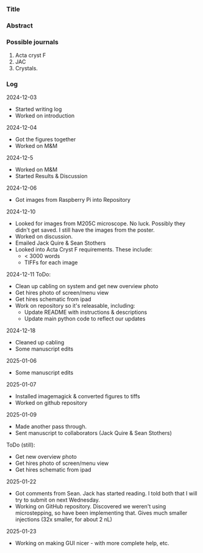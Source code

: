 ### Title

### Abstract

### Possible journals
1. Acta cryst F
2. JAC
3. Crystals.

### Log
2024-12-03
- Started writing log
- Worked on introduction

2024-12-04
- Got the figures together
- Worked on M&M

2024-12-5
- Worked on M&M
- Started Results & Discussion

2024-12-06
- Got images from Raspberry Pi into Repository

2024-12-10
- Looked for images from M205C microscope. No luck. Possibly they didn't get saved. I still have the images from the poster.
- Worked on discussion.
- Emailed Jack Quire & Sean Stothers
- Looked into Acta Cryst F requirements. These include:
	- < 3000 words
	- TIFFs for each image

2024-12-11
ToDo:
- Clean up cabling on system and get new overview photo
- Get hires photo of screen/menu view
- Get hires schematic from ipad
- Work on repository so it's releasable, including:
	- Update README with instructions & descriptions
	- Update main python code to reflect our updates
	
2024-12-18
- Cleaned up cabling
- Some manuscript edits

2025-01-06
- Some manuscript edits

2025-01-07
- Installed imagemagick & converted figures to tiffs
- Worked on github repository

2025-01-09
- Made another pass through.
- Sent manuscript to collaborators (Jack Quire & Sean Stothers)

ToDo (still):
- Get new overview photo
- Get hires photo of screen/menu view
- Get hires schematic from ipad

2025-01-22
- Got comments from Sean. Jack has started reading. I told both that I will try to submit on next Wednesday.
- Working on GitHub repository. Discovered we weren't using microstepping, so have been implementing that. Gives much smaller injections (32x smaller, for about 2 nL)

2025-01-23
- Working on making GUI nicer - with more complete help, etc. 
